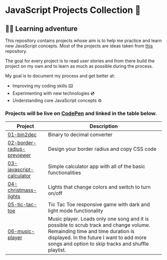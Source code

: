 # JavaScript Projects Collection 📂

## 🧑‍💻 Learning adventure

This repository contains projects whose aim is to help me practice and learn new JavaScript concepts.
Most of the projects are ideas taken from [this](https://github.com/florinpop17/app-ideas) repository.

The goal for every project is to read user stories and from there build the project on my own and to learn as much as possible during the process.

My goal is to document my process and get better at:
* Improving my coding skills ⌨️
* Experimenting with new technologies 💿
* Understanding core JavaScript concepts ⚙️

### Projects will be live on [CodePen](https://codepen.io/dashboard/) and linked in the table below.

Project | Description
------------ | -------------
[01-bin2dec](https://codepen.io/kreso66maric/pen/zYvowrb) | Binary to decimal converter
[02-border-radius-previewer](https://codepen.io/kreso66maric/pen/xxwgJed) | Design your border radius and copy CSS code
[03-javascript-calculator](https://codepen.io/kreso66maric/pen/VwvywXV) | Simple calculator app with all of the basic functionalities
[04-christmass-lights](https://codepen.io/kreso66maric/pen/wvKyWoN) | Lights that change colors and switch to turn on/off
[05-tic-tac-toe](https://codepen.io/kreso66maric/pen/KKdBxzJ) | Tic Tac Toe responsive game with dark and light mode functionality
[06-music-player](https://codepen.io/kreso66maric/pen/YzyJExb) | Music player. Loads only one song and it is possible to scrub track and change volume. Remainding time and time duration is displayed. In the future I want to add more songs and option to skip tracks and shuffle playlist.
